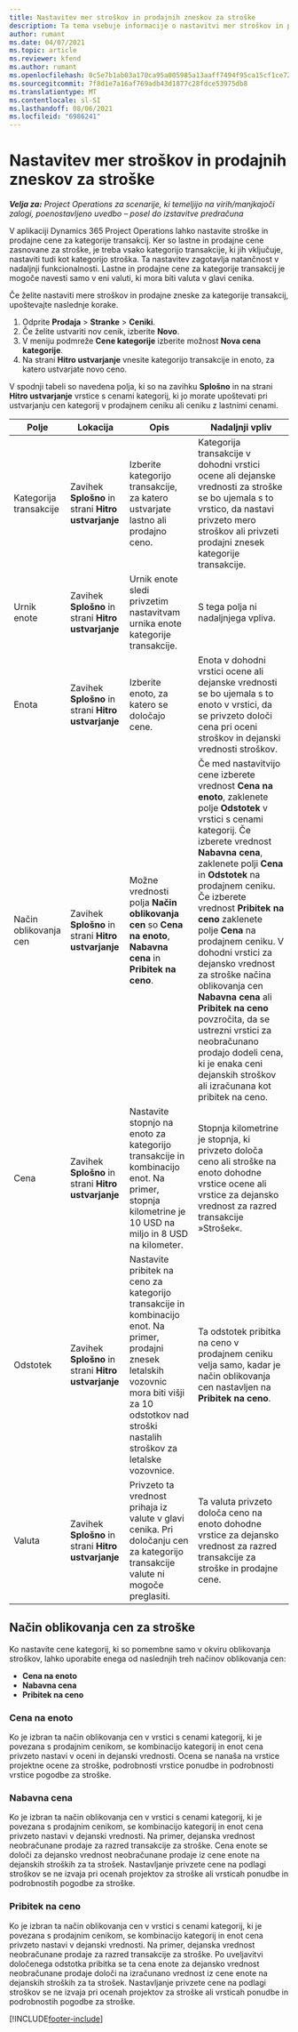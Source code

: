 ```yaml
---
title: Nastavitev mer stroškov in prodajnih zneskov za stroške
description: Ta tema vsebuje informacije o nastavitvi mer stroškov in prodajnih zneskov za transakcije in kategorije stroškov.
author: rumant
ms.date: 04/07/2021
ms.topic: article
ms.reviewer: kfend
ms.author: rumant
ms.openlocfilehash: 0c5e7b1ab03a170ca95a005985a13aaff7494f95ca15cf1ce726674ae9a14222
ms.sourcegitcommit: 7f8d1e7a16af769adb43d1877c28fdce53975db8
ms.translationtype: MT
ms.contentlocale: sl-SI
ms.lasthandoff: 08/06/2021
ms.locfileid: "6986241"
---
```

# <a name="set-up-cost-and-sales-rates-for-expenses"></a>Nastavitev mer stroškov in prodajnih zneskov za stroške

_**Velja za:** Project Operations za scenarije, ki temeljijo na virih/manjkajoči zalogi, poenostavljeno uvedbo – posel do izstavitve predračuna_

V aplikaciji Dynamics 365 Project Operations lahko nastavite stroške in prodajne cene za kategorije transakcij. Ker so lastne in prodajne cene zasnovane za stroške, je treba vsako kategorijo transakcije, ki jih vključuje, nastaviti tudi kot kategorijo stroška. Ta nastavitev zagotavlja natančnost v nadaljnji funkcionalnosti. Lastne in prodajne cene za kategorije transakcij je mogoče navesti samo v eni valuti, ki mora biti valuta v glavi cenika.

Če želite nastaviti mere stroškov in prodajne zneske za kategorije transakcij, upoštevajte naslednje korake. 

1. Odprite **Prodaja** > **Stranke** > **Ceniki**.
2. Če želite ustvariti nov cenik, izberite **Novo**. 
3. V meniju podmreže **Cene kategorije** izberite možnost **Nova cena kategorije**. 
4. Na strani **Hitro ustvarjanje** vnesite kategorijo transakcije in enoto, za katero ustvarjate novo ceno.

V spodnji tabeli so navedena polja, ki so na zavihku **Splošno** in na strani **Hitro ustvarjanje** vrstice s cenami kategorij, ki jo morate upoštevati pri ustvarjanju cen kategorij v prodajnem ceniku ali ceniku z lastnimi cenami.

| Polje | Lokacija | Opis | Nadaljnji vpliv |
| --- | --- | --- | --- |
| Kategorija transakcije | Zavihek **Splošno** in strani **Hitro ustvarjanje** | Izberite kategorijo transakcije, za katero ustvarjate lastno ali prodajno ceno. | Kategorija transakcije v dohodni vrstici ocene ali dejanske vrednosti za stroške se bo ujemala s to vrstico, da nastavi privzeto mero stroškov ali privzeti prodajni znesek kategorije transakcije. |
| Urnik enote | Zavihek **Splošno** in strani **Hitro ustvarjanje** | Urnik enote sledi privzetim nastavitvam urnika enote kategorije transakcije. | S tega polja ni nadaljnjega vpliva. |
| Enota | Zavihek **Splošno** in strani **Hitro ustvarjanje** | Izberite enoto, za katero se določajo cene. | Enota v dohodni vrstici ocene ali dejanske vrednosti se bo ujemala s to enoto v vrstici, da se privzeto določi cena pri oceni stroškov in dejanski vrednosti stroškov. |
| Način oblikovanja cen | Zavihek **Splošno** in strani **Hitro ustvarjanje** | Možne vrednosti polja **Način oblikovanja cen** so **Cena na enoto**, **Nabavna cena** in **Pribitek na ceno**. | Če med nastavitvijo cene izberete vrednost **Cena na enoto**, zaklenete polje **Odstotek** v vrstici s cenami kategorij. Če izberete vrednost **Nabavna cena**, zaklenete polji **Cena** in **Odstotek** na prodajnem ceniku. Če izberete vrednost **Pribitek na ceno** zaklenete polje **Cena** na prodajnem ceniku. V dohodni vrstici za dejansko vrednost za stroške načina oblikovanja cen **Nabavna cena** ali **Pribitek na ceno** povzročita, da se ustrezni vrstici za neobračunano prodajo dodeli cena, ki je enaka ceni dejanskih stroškov ali izračunana kot pribitek na ceno. |
| Cena | Zavihek **Splošno** in strani **Hitro ustvarjanje** | Nastavite stopnjo na enoto za kategorijo transakcije in kombinacijo enot. Na primer, stopnja kilometrine je 10 USD na miljo in 8 USD na kilometer. | Stopnja kilometrine je stopnja, ki privzeto določa ceno ali stroške na enoto dohodne vrstice ocene ali vrstice za dejansko vrednost za razred transakcije »Strošek«.|
| Odstotek | Zavihek **Splošno** in strani **Hitro ustvarjanje** | Nastavite pribitek na ceno za kategorijo transakcije in kombinacijo enot. Na primer, prodajni znesek letalskih vozovnic mora biti višji za 10 odstotkov nad stroški nastalih stroškov za letalske vozovnice. | Ta odstotek pribitka na ceno v prodajnem ceniku velja samo, kadar je način oblikovanja cen nastavljen na **Pribitek na ceno**. |
| Valuta | Zavihek **Splošno** in strani **Hitro ustvarjanje** | Privzeto ta vrednost prihaja iz valute v glavi cenika. Pri določanju cen za kategorijo transakcije valute ni mogoče preglasiti. | Ta valuta privzeto določa ceno na enoto dohodne vrstice za dejansko vrednost za razred transakcije za stroške in prodajne cene. |

## <a name="pricing-methods-for-expenses"></a>Način oblikovanja cen za stroške

Ko nastavite cene kategorij, ki so pomembne samo v okviru oblikovanja stroškov, lahko uporabite enega od naslednjih treh načinov oblikovanja cen:

- **Cena na enoto**
- **Nabavna cena**
- **Pribitek na ceno**

### <a name="price-per-unit"></a>Cena na enoto
Ko je izbran ta način oblikovanja cen v vrstici s cenami kategorij, ki je povezana s prodajnim cenikom, se kombinacijo kategorij in enot cena privzeto nastavi v oceni in dejanski vrednosti. Ocena se nanaša na vrstice projektne ocene za stroške, podrobnosti vrstice ponudbe in podrobnosti vrstice pogodbe za stroške.

### <a name="at-cost"></a>Nabavna cena
Ko je izbran ta način oblikovanja cen v vrstici s cenami kategorij, ki je povezana s prodajnim cenikom, se kombinacijo kategorij in enot cena privzeto nastavi v dejanski vrednosti. Na primer, dejanska vrednost neobračunane prodaje za razred transakcije za stroške. Cena enote se določi za dejansko vrednost neobračunane prodaje iz cene enote na dejanskih stroških za ta strošek. Nastavljanje privzete cene na podlagi stroškov se ne izvaja pri ocenah projektov za stroške ali vrsticah ponudbe in podrobnostih pogodbe za stroške.

### <a name="markup-over-cost"></a>Pribitek na ceno
Ko je izbran ta način oblikovanja cen v vrstici s cenami kategorij, ki je povezana s prodajnim cenikom, se kombinacijo kategorij in enot cena privzeto nastavi v dejanski vrednosti. Na primer, dejanska vrednost neobračunane prodaje za razred transakcije za stroške. Po uveljavitvi določenega odstotka pribitka se ta cena enote za dejansko vrednost neobračunane prodaje določi na izračunano vrednost iz cene enote na dejanskih stroških za ta strošek. Nastavljanje privzete cene na podlagi stroškov se ne izvaja pri ocenah projektov za stroške ali vrsticah ponudbe in podrobnostih pogodbe za stroške.


[!INCLUDE[footer-include](../includes/footer-banner.md)]
